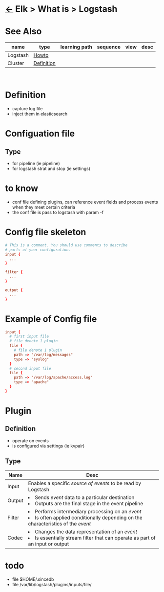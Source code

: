<head><link rel="stylesheet" href="../../../md.css"/><script src="../../../md.js"></script></head>

[//]: #(Reference)
[Repo_Readme]:      ../list/object_list.md
[Node_Howto]:       .
[Logstash_Howto]:   ../howto/logstash_howto
[Cluster_Whatis]:   ../whatis/cluster_whatis.md

# [&larr;][Repo_Readme] Elk > What is > Logstash
# See Also 
|name|type|learning path|sequence|view|desc|
|-|-|-|-|-|-|
|Logstash|[Howto][Logstash_Howto]|
|Cluster|[Definition][Cluster_Whatis]|
<br>




# Definition
- capture log file
- inject them in elasticsearch

# Configuation file
## Type
- for pipeline (ie pipeline)
- for logstash strat and stop (ie settings)

# to know
- conf file defining plugins, can reference event fields and process events when they meet certain criteria
- the conf file is pass to logstash with param -f

# Config file skeleton
```toml
# This is a comment. You should use comments to describe
# parts of your configuration.
input {
  ...
}

filter {
  ...
}

output {
  ...
}
```

# Example of Config file
```toml
input {
  # first input file  
  # file denote 1 plugin
  file {
    # file denote 1 plugin
    path => "/var/log/messages"
    type => "syslog"
  }
  # second input file  
  file {
    path => "/var/log/apache/access.log"
    type => "apache"
  }
}
```
# Plugin
## Definition
- operate on events
- is configured via settings (ie kvpair)
## Type
|Name|Desc|
|-|-|
|Input|Enables a specific *source of events* to be read by Logstash|
|Output|<li>Sends *event* data to a particular destination</li><li>Outputs are the final stage in the event pipeline</li>|
|Filter|<li>Performs intermediary processing on an *event*</li><li>Is often applied conditionally depending on the characteristics of the *event*</li>
|Codec|<li>Changes the data representation of an *event*</li><li>Is essentially stream filter that can operate as part of an input or output</li>

# todo
- file $HOME/.sincedb
- file /var/lib/logstash/plugins/inputs/file/